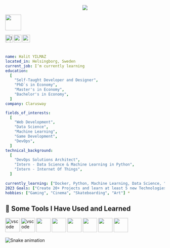 <p align="center">
  <img src="https://capsule-render.vercel.app/api?text=Hey Everyone!🕹️&animation=fadeIn&type=waving&color=gradient&height=100"/>
</p>

<img height="50" src=" https://user-images.githubusercontent.com/46517096/166974368-9798f39f-1f46-499c -b14e-81f0a3f83a06.png "/> 

[<img align="left" alt="linkedin | LinkedIn" width="24px" src="https://raw.githubusercontent.com/peterthehan/peterthehan/master/assets/linkedin.svg" />][linkedin]
[<img align="left" height="24" width="24" src="https://img.icons8.com/3d-fluency/452/3d-fluency-instagram-logo.png" />][instagram]
[<img align="left" height="24" width="24" src="https://upload.wikimedia.org/wikipedia/commons/7/7e/Gmail_icon_%282020%29.svg" />][gmail]


<br />


[instagram]: https://www.instagram.com/notusingfornow03030303
[linkedin]: https://www.linkedin.com/in/hltylmz/
[gmail]: mailto:halityilmazofficial@gmail.com
<br />




```yaml 
name: Halit YILMAZ
located_in: Helsingborg, Sweden
current_job: I’m currently learning
education:
  [
    "Self-Taught Developer and Designer",
    "PhD`s in Economy", 
    "Master's in Economy",
    "Bachelor's in Economy",
  ]
company: Clarusway

fields_of_interests:
  [
    "Web Development",
    "Data Science",
    "Machine Learning",
    "Game Development",
    "DevOps",
  ]
technical_background:
  [
    "DevOps Solutions Architect",
    "Intern - Data Science & Machine Learning in Python",
    "Intern - Internet Of Things",
  ]
  
currently_learning: ["Docker, Python, Machine Learning, Data Science, "]
2023 Goals: ["Create 20+ Projects and learn at least 5 new Technologies."]
hobbies: ["Gaming", "Cinema", "Skateboarding", "Art"] * 
```

<h2> 🚀  Some Tools I Have Used and Learned</h2> 
<p align="left"> 
<img src="https://cdn.jsdelivr.net/gh/devicons/devicon/icons/vscode/vscode-original.svg" alt="vscode" width="45" height="45"/> 
<img src="https://cdn.jsdelivr.net/gh/devicons/devicon/icons/pandas/pandas-original.svg" alt="vscode" width="45" height="45"/> 
<img src="https://cdn.jsdelivr.net/gh/devicons/devicon/icons/python/python-original-wordmark.svg" width="45" height="45"/>
<img src="https://cdn.jsdelivr.net/gh/devicons/devicon/icons/jupyter/jupyter-original-wordmark.svg" width="45" height="45"/>
<img src="https://cdn.jsdelivr.net/gh/devicons/devicon/icons/numpy/numpy-original-wordmark.svg" width="45" height="45"/>
<img src="https://cdn.jsdelivr.net/gh/devicons/devicon/icons/linux/linux-original.svg" width="45" height="45"/>
<img src="https://cdn.jsdelivr.net/gh/devicons/devicon/icons/mysql/mysql-original-wordmark.svg" width="45" height="45"/>
<img src="https://cdn.jsdelivr.net/gh/devicons/devicon/icons/github/github-original-wordmark.svg" width="45" height="45"/>
          
                       
  
  
   
          
![Snake animation](https://github.com/thepiyushmalhotra/thepiyushmalhotra/blob/output/github-contribution-grid-snake.svg)





